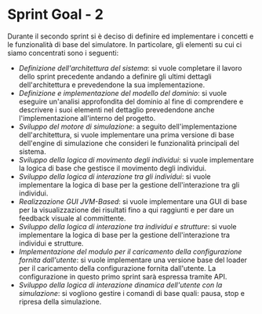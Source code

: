 # Sprint Goal - 2

Durante il secondo sprint si è deciso di definire ed implementare i concetti e le funzionalità di base del simulatore. In particolare, gli elementi su cui ci siamo concentrati sono i seguenti:

- *Definizione dell'architettura del sistema*: si vuole completare il lavoro dello sprint precedente andando a definire gli ultimi dettagli dell'architettura e prevedendone la sua implementazione.
- *Definizione e implementazione del modello del dominio*: si vuole eseguire un'analisi approfondita del dominio al fine di comprendere e descrivere i suoi elementi nel dettaglio prevedendone anche l'implementazione all'interno del progetto.
- *Sviluppo del motore di simulazione*: a seguito dell'implementazione dell'architettura, si vuole implementare una prima versione di base dell'engine di simulazione che consideri le funzionalità principali del sistema.
- *Sviluppo della logica di movimento degli individui*: si vuole implementare la logica di base che gestisce il movimento degli individui.
- *Sviluppo della logica di interazione tra gli individui*:  si vuole implementare la logica di base per la gestione dell'interazione tra gli individui.
- *Realizzazione GUI JVM-Based*: si vuole implementare una GUI di base per la visualizzazione dei risultati fino a qui raggiunti e per dare un feedback visuale al committente.
- *Sviluppo della logica di interazione tra individui e strutture*: si vuole implementare la logica di base per la gestione dell'interazione tra individui e strutture.
- *Implementazione del modulo per il caricamento della configurazione fornita dall'utente*: si vuole implementare una versione base del loader per il caricamento della configurazione fornita dall'utente. La configurazione in questo primo sprint sarà espressa tramite API.
- *Sviluppo della logica di interazione dinamica dell'utente con la simulazione*: si vogliono gestire i comandi di base quali: pausa, stop e ripresa della simulazione.